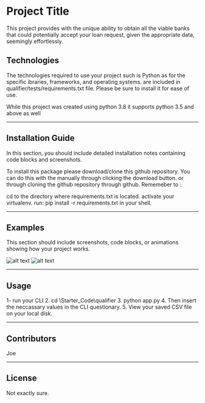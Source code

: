# Project Title

This project provides with the unique ability to obtain all the viable banks that could potentially 
accept your loan request, given the appropriate data, seemingly effortlessly.

## Technologies

The technologies required to use your project such is Python as for the specific ibraries, frameworks, and operating systems. 
are included in qualifier/tests/requirements.txt file. Please be sure to install it for ease of use.

While this project was created using python 3.8 it supports python 3.5 and above as well

---

## Installation Guide

In this section, you should include detailed installation notes containing code blocks and screenshots.

To install this package please download/clone this github repository. You can do this with the manually through clicking the download button.
or through cloning the github repository through github. 
Rememeber to :

cd to the directory where requirements.txt is located.
activate your virtualenv.
run: pip install -r requirements.txt in your shell.

---

## Examples

This section should include screenshots, code blocks, or animations showing how your project works.


![alt text]()
![alt text]()

---

## Usage


 1- run your CLI
 2. cd \Starter_Code\qualifier
 3. python app.py
 4. Then insert the neccassary values in the CLI questionary.
 5. View your saved CSV file on your local disk.


---

## Contributors

Joe

---

## License

Not exactly sure.
